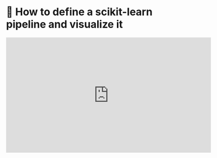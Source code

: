 # 🎥 How to define a scikit-learn pipeline and visualize it

<iframe width="560" height="315" src="https://www.youtube.com/embed/5ri7BhFrNe4" title="YouTube video player" frameborder="0" rel="0" showinfo="0" allow="accelerometer; autoplay; clipboard-write; encrypted-media; gyroscope; picture-in-picture" allowfullscreen></iframe>
